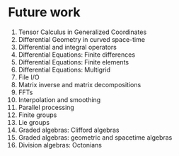 

# Future work

1. Tensor Calculus in Generalized Coordinates 
1. Differential Geometry in curved space-time
1. Differential and integral operators
1. Differential Equations: Finite differences
1. Differential Equations: Finite elements
1. Differential Equations: Multigrid
1. File I/O
1. Matrix inverse and matrix decompositions
1. FFTs
1. Interpolation and smoothing
1. Parallel processing
1. Finite groups
1. Lie groups
1. Graded algebras: Clifford algebras
1. Graded algebras: geometric and spacetime algebras
1. Division algebras: Octonians